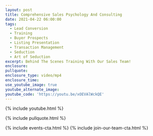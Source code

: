 ```yaml
---
layout: post
title: Comprehensive Sales Psychology And Consulting
date: 2021-04-22 06:00:00
tags:
  - Lead Conversion
  - Training
  - Buyer Prospects
  - Listing Presentation
  - Transaction Management
  - Seduction
  - Art of Seduction
excerpt: Behind The Scenes Training With Our Sales Team!
enclosure:
pullquote:
enclosure_type: video/mp4
enclosure_time:
use_youtube_image: true
youtube_alternate_image:
youtube_code: 'https://youtu.be/xOEVAlWckQE'
---
```

{% include youtube.html %}

{% include pullquote.html %}

{% include events-cta.html %} {% include join-our-team-cta.html %}
